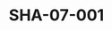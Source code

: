 ---
pid: SHA-07-001
title: SHA-07-001
language: ar
collection: شرحبيل احمد
original_label: 
rights: شرحبيل احمد
location_of_original: شرحبيل احمد
photographer_or_studio: 
scanned_from: poster 20.2 by 29.7
_date: '1977'
location: الخرطوم
description: تكريم شرحبيل احمد من قبل مصلحة الطيران المدني
additional_notes: 
permission_display: 'yes'
on_server: 'yes'
on_website: 'yes'
permalink: /photopages/ar/SHA-07-001.html
layout: photo-page
---
